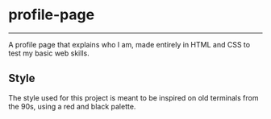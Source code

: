 # profile-page
------------
A profile page that explains who I am, made entirely in HTML and CSS 
to test my basic web skills.

## Style
The style used for this project is meant to be inspired on old terminals from
the 90s, using a red and black palette.
